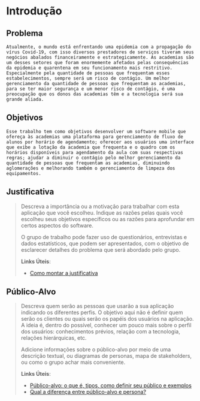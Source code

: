 # Introdução

## Problema
	Atualmente, o mundo está enfrentando uma epidemia com a propagação do vírus Covid-19, com isso diversos prestadores de serviços tiveram seus negócios abalados financeiramente e estrategicamente. As academias são um desses setores que foram enormemente afetados pelas consequências da epidemia e quarentena em seu funcionamento mais restritivo. Especialmente pela quantidade de pessoas que frequentam esses estabelecimentos, sempre será um risco de contágio. Um melhor gerenciamento da quantidade de pessoas que frequentam as academias, para se ter maior segurança e um menor risco de contágio, é uma preocupação que os donos das academias têm e a tecnologia será sua grande aliada.
>

## Objetivos

	Esse trabalho tem como objetivos desenvolver um software mobile que ofereça às academias uma plataforma para gerenciamento de fluxo de alunos por horário de agendamento; oferecer aos usuários uma interface que exibe a lotação da academia que frequenta e o quadro com os horários disponíveis para agendamento da aula com suas respectivas regras; ajudar a diminuir o contágio pelo melhor gerenciamento da quantidade de pessoas que frequentam as academias, diminuindo aglomerações e melhorando também o gerenciamento de limpeza dos equipamentos.

## Justificativa

> Descreva a importância ou a motivação para trabalhar com esta aplicação
> que você escolheu. Indique as razões pelas quais você escolheu seus
> objetivos específicos ou as razões para aprofundar em certos aspectos
> do software.
>
> O grupo de trabalho pode fazer uso de questionários, entrevistas e
> dados estatísticos, que podem ser apresentados, com o objetivo de
> esclarecer detalhes do problema que será abordado pelo grupo.
>
> **Links Úteis**:
>
> - [Como montar a justificativa](https://guiadamonografia.com.br/como-montar-justificativa-do-tcc/)

## Público-Alvo

> Descreva quem serão as pessoas que usarão a sua aplicação indicando os
> diferentes perfis. O objetivo aqui não é definir quem serão os
> clientes ou quais serão os papéis dos usuários na aplicação. A ideia
> é, dentro do possível, conhecer um pouco mais sobre o perfil dos
> usuários: conhecimentos prévios, relação com a tecnologia, relações
> hierárquicas, etc.
>
> Adicione informações sobre o público-alvo por meio de uma descrição
> textual, ou diagramas de personas, mapa de stakeholders, ou como o
> grupo achar mais conveniente.
> 
> **Links Úteis**:
> - [Público-alvo: o que é, tipos, como definir seu público e exemplos](https://klickpages.com.br/blog/publico-alvo-o-que-e/)
> - [Qual a diferença entre público-alvo e persona?](https://rockcontent.com/blog/diferenca-publico-alvo-e-persona/)

